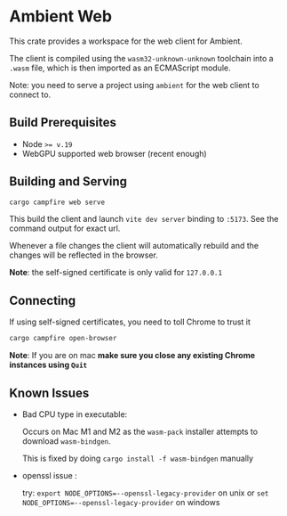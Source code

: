 # Ambient Web

This crate provides a workspace for the web client for Ambient.

The client is compiled using the `wasm32-unknown-unknown` toolchain into a `.wasm` file, which is then imported as an ECMAScript module.

Note: you need to serve a project using `ambient` for the web client to connect to.

## Build Prerequisites

- Node `>= v.19`
- WebGPU supported web browser (recent enough)

## Building and Serving

```sh
cargo campfire web serve
```

This build the client and launch `vite dev server` binding to `:5173`. See the command output for exact url.

Whenever a file changes the client will automatically rebuild and the changes will be reflected in the browser.

**Note**: the self-signed certificate is only valid for `127.0.0.1`

## Connecting

If using self-signed certificates, you need to toll Chrome to trust it


```sh
cargo campfire open-browser
```

**Note**: If you are on mac **make sure you close any existing Chrome instances using `Quit`**

<!-- After opening the client it will attempt connect to a locally running `ambient server` on `127.0.0.1:9000` (the default) -->

## Known Issues

- Bad CPU type in executable:

  Occurs on Mac M1 and M2 as the `wasm-pack` installer attempts to download `wasm-bindgen`.

  This is fixed by doing `cargo install -f wasm-bindgen` manually

- openssl issue :

  try: `export NODE_OPTIONS=--openssl-legacy-provider` on unix or `set NODE_OPTIONS=--openssl-legacy-provider` on windows
